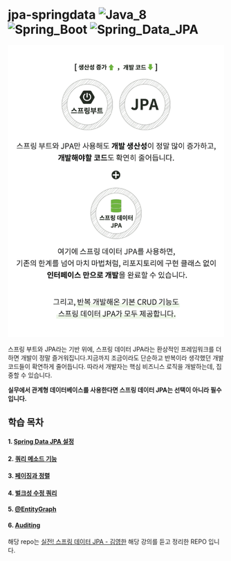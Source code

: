 # jpa-springdata ![Java_8](https://img.shields.io/badge/java-v8-red?logo=java) ![Spring_Boot](https://img.shields.io/badge/Spring_Boot-v2.3.1-green.svg?logo=spring) ![Spring_Data_JPA](https://img.shields.io/badge/Spring_Data_JPA-6DB33F.svg?logo=spring)

<img src="/src/main/resources/images/springdatajpa.png" width="500px" height="674px"></img>

스프링 부트와 JPA라는 기반 위에, 스프링 데이터 JPA라는 환상적인 프레임워크를 더하면 개발이 정말 즐거워집니다.지금까지 조금이라도 단순하고 반복이라 생각했던 개발 코드들이 확연하게 줄어듭니다. 따라서 개발자는 핵심 비즈니스 로직을 개발하는데, 집중할 수 있습니다.

**실무에서 관계형 데이터베이스를 사용한다면 스프링 데이터 JPA는 선택이 아니라 필수 입니다.**

## 학습 목차

#### 1. [Spring Data JPA 설정](https://www.notion.so/dbff7145230043f0a6d44dda61fbc82a)
#### 2. [쿼리 메소드 기능](https://www.notion.so/097ef9e5022f4903bbd5d357bb9acdc0)
#### 3. [페이징과 정렬](https://www.notion.so/b7ea7b0b02c145bc98a713c8a5f02b90)
#### 4. [벌크성 수정 쿼리](https://www.notion.so/bf189f9dea1e458ab0348755f33635bd)
#### 5. [@EntityGraph](https://www.notion.so/EntityGraph-8e6236ca557342729c21352b529c319b)
#### 6. [Auditing](https://www.notion.so/Auditing-2adab270bfbc43f3bc9d105d4234f3aa)

해당 repo는 [실전! 스프링 데이터 JPA - 김영한](https://www.inflearn.com/course/%EC%8A%A4%ED%94%84%EB%A7%81-%EB%8D%B0%EC%9D%B4%ED%84%B0-JPA-%EC%8B%A4%EC%A0%84) 해당 강의를 듣고 정리한 REPO 입니다.
